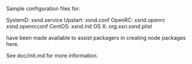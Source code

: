Sample configuration files for:

SystemD: xsnd.service
Upstart: xsnd.conf
OpenRC:  xsnd.openrc
         xsnd.openrcconf
CentOS:  xsnd.init
OS X:    org.xsn.xsnd.plist

have been made available to assist packagers in creating node packages here.

See doc/init.md for more information.

